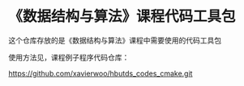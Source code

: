 # 《数据结构与算法》课程代码工具包

这个仓库存放的是《数据结构与算法》课程中需要使用的代码工具包

使用方法见，课程例子程序代码仓库：

https://github.com/xavierwoo/hbutds_codes_cmake.git